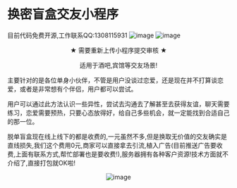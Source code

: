 # 换密盲盒交友小程序
目前代码免费开源,工作联系QQ:1308115931
![image](https://user-images.githubusercontent.com/94306098/142584261-63e42ebb-1c43-4260-a545-cac05c511631.png)
![image](https://user-images.githubusercontent.com/94306098/142439623-4b0e27ba-5a3c-49e1-8dd5-5a0d987bfd17.png)
<p align="center">★ 需要重新上传小程序提交审核 ★
</p><p align="center">
适用于酒吧,宾馆等交友场景!
</p>
   主要针对的是各位单身小伙伴，不管是用户没谈过恋爱，还是现在并不打算谈恋爱，或者是非常想有个伴侣，用户都可以尝试。

  用户可以通过此方法认识一些异性，尝试去沟通去了解甚至去获得友谊，聊天需要练习，恋爱需要预热，只要心态放得好，给自己多些机会，就一定能找到合适自己的那一位。

  脱单盲盒现在线上线下的都是收费的,一元虽然不多,但是换取无价值的交友确实是直线损失,我们这个费用0元,商家可以直接拿去引流,植入广告(目前推送广告要收费,上面有联系方式,帮忙部署也是要收费!),服务器拥有各种客户资源!技术方面就不介绍了,直接打包就OK啦!
  <div align="center">
   <img src="https://user-images.githubusercontent.com/94306098/142585868-668e8c35-b203-4c30-bac5-f5aec95eea9d.png" alt="image">
</div>
